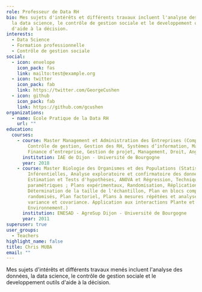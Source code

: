 ```yaml
---
role: Professeur de Data RH
bio: Mes sujets d'intérêts et différents travaux incluent l'analyse des données,
  la data science, le contrôle de gestion sociale et le developpement outils
  d'aide à la décision.
interests:
  - Data Science
  - Formation professionnelle
  - Contrôle de gestion sociale
social:
  - icon: envelope
    icon_pack: fas
    link: mailto:test@example.org
  - icon: twitter
    icon_pack: fab
    link: https://twitter.com/GeorgeCushen
  - icon: github
    icon_pack: fab
    link: https://github.com/gcushen
organizations:
  - name: Ecole Pratique de la Data RH
    url: ""
education:
  courses:
    - course: Master Management et Administration des Entreprises (Comptabilité &
        Contrôle de gestion, Gestion des RH, Systèmes d’information, Marketing,
        Finance d’entreprise, Gestion de projet, Management, Droit, Anglais)
      institution: IAE de Dijon - Université de Bourgogne
      year: 2018
    - course: Master Biologie des Organismes et des Populations (Statistiques
        Inférentielles, Analyse exploratoire et confirmatoire des données,
        Estimation et Tests d'hypothèses, ANOVA et Régression, Techniques non
        paramétriques ; Plans expérimentaux, Randomisation, Réplication,
        Détermination de la taille de l'échantillon, Plan en blocs complèts
        randomisés, Plan factoriel, Plans à mesures répétées et analyses de
        variance et covariance. Application aux interactions Plante et
        Environnement.)
      institution: ENESAD - AgroSup Dijon - Université de Bourgogne
      year: 2011
superuser: true
user_groups:
  - Teachers
highlight_name: false
title: Chris MUBA
email: ""
---
```

Mes sujets d'intérêts et différents travaux menés incluent l'analyse des données, la data science, le contrôle de gestion sociale et le developpement outils d'aide à la décision.